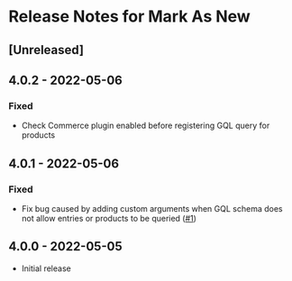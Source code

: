 # Release Notes for Mark As New

## [Unreleased]

## 4.0.2 - 2022-05-06
### Fixed
- Check Commerce plugin enabled before registering GQL query for products

## 4.0.1 - 2022-05-06
### Fixed
- Fix bug caused by adding custom arguments when GQL schema does not allow entries or products to be queried ([#1])

[#1]: https://github.com/thepixelage/craft-markasnew/issues/1

## 4.0.0 - 2022-05-05
- Initial release
